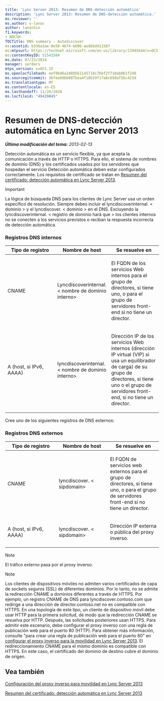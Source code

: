 ```yaml
---
title: 'Lync Server 2013: Resumen de DNS-detección automática'
description: 'Lync Server 2013: Resumen de DNS-detección automática.'
ms.reviewer: ''
ms.author: v-lanac
author: lanachin
f1.keywords:
- NOCSH
TOCTitle: DNS summary - Autodiscover
ms:assetid: b336a2ae-0e58-4b74-b606-aedbbd411587
ms:mtpsurl: https://technet.microsoft.com/en-us/library/JJ945644(v=OCS.15)
ms:contentKeyID: 51541504
ms.date: 07/23/2014
manager: serdars
mtps_version: v=OCS.15
ms.openlocfilehash: eef9bd6a2489561145718c7bbf2f710ab0b1f248
ms.sourcegitcommit: 36fee89bb887bea4f18b19f17a8c69daf5bc423d
ms.translationtype: MT
ms.contentlocale: es-ES
ms.lasthandoff: 11/26/2020
ms.locfileid: "49429045"
---
```

# <a name="dns-summary---autodiscover-in-lync-server-2013"></a>Resumen de DNS-detección automática en Lync Server 2013

<div data-xmlns="http://www.w3.org/1999/xhtml">

<div class="topic" data-xmlns="http://www.w3.org/1999/xhtml" data-msxsl="urn:schemas-microsoft-com:xslt" data-cs="https://msdn.microsoft.com/">

<div data-asp="https://msdn2.microsoft.com/asp">



</div>

<div id="mainSection">

<div id="mainBody">

<span> </span>

_**Última modificación del tema:** 2013-02-13_

Detección automática es un servicio flexible, ya que acepta la comunicación a través de HTTP o HTTPS. Para ello, el sistema de nombres de dominio (DNS) y los certificados usados por los servidores que hospedan el servicio Detección automática deben estar configurados correctamente. Los requisitos de certificado se tratan en [Resumen del certificado: detección automática en Lync Server 2013](lync-server-2013-certificate-summary-autodiscover.md).

<div>


> [!IMPORTANT]  
> La lógica de búsqueda DNS para los clientes de Lync Server usa un orden específico de resolución. Siempre debes incluir el lyncdiscoverinternal. &lt; dominio &gt; y el lyncdiscover. &lt; dominio &gt; en el DNS. Excluyendo la lyncdiscoverinternal. &lt; registro de dominio hará que &gt; los clientes internos no se conecten a los servicios previstos o reciban la respuesta incorrecta de detección automática.



</div>

### <a name="internal-dns-records"></a>Registros DNS internos

<table>
<colgroup>
<col style="width: 33%" />
<col style="width: 33%" />
<col style="width: 33%" />
</colgroup>
<thead>
<tr class="header">
<th>Tipo de registro</th>
<th>Nombre de host</th>
<th>Se resuelve en</th>
</tr>
</thead>
<tbody>
<tr class="odd">
<td><p>CNAME</p></td>
<td><p>Lyncdiscoverinternal. &lt; nombre de dominio interno&gt;</p></td>
<td><p>El FQDN de los servicios Web internos para el grupo de directores, si tiene uno, o para el grupo de servidores front-end si no tiene un director.</p></td>
</tr>
<tr class="even">
<td><p>A (host, si IPv6, AAAA)</p></td>
<td><p>lyncdiscoverinternal. &lt; nombre de dominio interno&gt;</p></td>
<td><p>Dirección IP de los servicios Web internos (dirección IP virtual (VIP) si usa un equilibrador de carga) de su grupo de directores, si tiene uno o el grupo de servidores front-end, si no tiene un director.</p></td>
</tr>
</tbody>
</table>


Cree uno de los siguientes registros de DNS externos:

### <a name="external-dns-records"></a>Registros DNS externos

<table>
<colgroup>
<col style="width: 33%" />
<col style="width: 33%" />
<col style="width: 33%" />
</colgroup>
<thead>
<tr class="header">
<th>Tipo de registro</th>
<th>Nombre de host</th>
<th>Se resuelve en</th>
</tr>
</thead>
<tbody>
<tr class="odd">
<td><p>CNAME</p></td>
<td><p>lyncdiscover. &lt; sipdomain&gt;</p></td>
<td><p>El FQDN de servicios web externos para el grupo de directores, si tiene uno, o para el grupo de servidores front-end si no tiene un director.</p></td>
</tr>
<tr class="even">
<td><p>A (host, si IPv6, AAAA)</p></td>
<td><p>lyncdiscover. &lt; sipdomain&gt;</p></td>
<td><p>Dirección IP externa o pública del proxy inverso.</p></td>
</tr>
</tbody>
</table>


<div>


> [!NOTE]  
> El tráfico externo pasa por el proxy inverso.



</div>

<div>


> [!NOTE]  
> Los clientes de dispositivos móviles no admiten varios certificados de capa de sockets seguros (SSL) de diferentes dominios. Por lo tanto, no se admite la redirección CNAME a dominios diferentes a través de HTTPS. Por ejemplo, un registro CNAME de DNS para lyncdiscover.contoso.com que redirige a una dirección de director.contoso.net no es compatible con HTTPS. En una topología de este tipo, un cliente de dispositivo móvil debe usar HTTP para la primera solicitud, de modo que la redirección CNAME se resuelva por HTTP. Después, las solicitudes posteriores usan HTTPS. Para admitir este escenario, debe configurar el proxy inverso con una regla de publicación web para el puerto 80 (HTTP). Para obtener más información, consulte "para crear una regla de publicación web para el puerto 80" en <A href="lync-server-2013-configuring-the-reverse-proxy-for-mobility.md">configurar el proxy inverso para la movilidad en Lync Server 2013</A>. El redireccionamiento CNAME para el mismo dominio es compatible con HTTPS. En este caso, el certificado del dominio de destino cubre el dominio de origen.



</div>

<div>

## <a name="see-also"></a>Vea también


[Configuración del proxy inverso para movilidad en Lync Server 2013](lync-server-2013-configuring-the-reverse-proxy-for-mobility.md)  


[Resumen del certificado: detección automática en Lync Server 2013](lync-server-2013-certificate-summary-autodiscover.md)  
  

</div>

</div>

<span> </span>

</div>

</div>

</div>

